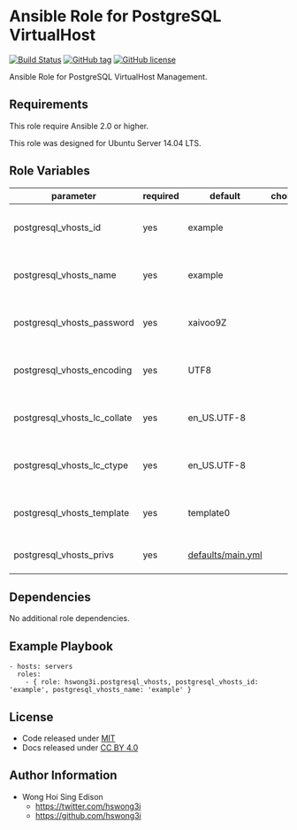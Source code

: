Ansible Role for PostgreSQL VirtualHost
=======================================

[![Build Status](https://travis-ci.org/pantarei/ansible-role-postgresql-vhosts.svg?branch=master)](https://travis-ci.org/pantarei/ansible-role-postgresql-vhosts)
[![GitHub tag](https://img.shields.io/github/tag/pantarei/ansible-role-postgresql-vhosts.svg)](https://github.com/pantarei/ansible-role-postgresql-vhosts)
[![GitHub license](https://img.shields.io/github/license/pantarei/ansible-role-postgresql-vhosts.svg)](https://github.com/pantarei/ansible-role-postgresql-vhosts/blob/master/LICENSE)

Ansible Role for PostgreSQL VirtualHost Management.

Requirements
------------

This role require Ansible 2.0 or higher.

This role was designed for Ubuntu Server 14.04 LTS.

Role Variables
--------------

<table>
<colgroup>
<col width="20%" />
<col width="20%" />
<col width="20%" />
<col width="20%" />
<col width="20%" />
</colgroup>
<thead>
<tr class="header">
<th>parameter</th>
<th>required</th>
<th>default</th>
<th>choices</th>
<th>comments</th>
</tr>
</thead>
<tbody>
<tr class="odd">
<td>postgresql_vhosts_id</td>
<td>yes</td>
<td>example</td>
<td></td>
<td>Unique ID for virtual host shared among other services.</td>
</tr>
<tr class="even">
<td>postgresql_vhosts_name</td>
<td>yes</td>
<td>example</td>
<td></td>
<td>Pass value as <code>name</code> to <a href="http://docs.ansible.com/ansible/postgresql_user_module.html">postgresql_user module</a>.</td>
</tr>
<tr class="odd">
<td>postgresql_vhosts_password</td>
<td>yes</td>
<td>xaivoo9Z</td>
<td></td>
<td>Pass value as <code>password</code> to <a href="http://docs.ansible.com/ansible/postgresql_user_module.html">postgresql_user module</a>.</td>
</tr>
<tr class="even">
<td>postgresql_vhosts_encoding</td>
<td>yes</td>
<td>UTF8</td>
<td></td>
<td>Pass value as <code>encoding</code> to <a href="http://docs.ansible.com/ansible/postgresql_db_module.html">postgresql_db module</a>.</td>
</tr>
<tr class="odd">
<td>postgresql_vhosts_lc_collate</td>
<td>yes</td>
<td>en_US.UTF-8</td>
<td></td>
<td>Pass value as <code>lc_collate</code> to <a href="http://docs.ansible.com/ansible/postgresql_db_module.html">postgresql_db module</a>.</td>
</tr>
<tr class="even">
<td>postgresql_vhosts_lc_ctype</td>
<td>yes</td>
<td>en_US.UTF-8</td>
<td></td>
<td>Pass value as <code>lc_ctype</code> to <a href="http://docs.ansible.com/ansible/postgresql_db_module.html">postgresql_db module</a>.</td>
</tr>
<tr class="odd">
<td>postgresql_vhosts_template</td>
<td>yes</td>
<td>template0</td>
<td></td>
<td>Pass value as <code>template</code> to <a href="http://docs.ansible.com/ansible/postgresql_db_module.html">postgresql_db module</a>.</td>
</tr>
<tr class="even">
<td>postgresql_vhosts_privs</td>
<td>yes</td>
<td><a href="https://github.com/pantarei/ansible-role-postgresql-vhosts/blob/master/defaults/main.yml">defaults/main.yml</a></td>
<td></td>
<td>Pass value to <a href="http://docs.ansible.com/ansible/postgresql_user_module.html">postgresql_user module</a>.</td>
</tr>
</tbody>
</table>

Dependencies
------------

No additional role dependencies.

Example Playbook
----------------

    - hosts: servers
      roles:
        - { role: hswong3i.postgresql_vhosts, postgresql_vhosts_id: 'example', postgresql_vhosts_name: 'example' }

License
-------

-   Code released under [MIT](https://github.com/pantarei/ansible-role-postgresql-vhosts/blob/master/LICENSE)
-   Docs released under [CC BY 4.0](http://creativecommons.org/licenses/by/4.0/)

Author Information
------------------

-   Wong Hoi Sing Edison
    -   <a href="https://twitter.com/hswong3i" class="uri" class="uri">https://twitter.com/hswong3i</a>
    -   <a href="https://github.com/hswong3i" class="uri" class="uri">https://github.com/hswong3i</a>

